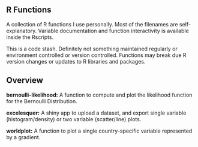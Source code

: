 ## R Functions

A collection of R functions I use personally. Most of the filenames are self-explanatory. Variable documentation and function interactivity is available inside the Rscripts.

This is a code stash. Definitely not something maintained regularly or environment controlled or version controlled. Functions may break due R version changes or updates to R libraries and packages.

## Overview

**bernoulli-likelihood:** A function to compute and plot the likelihood function for the Bernoulli Distribution.

**excelesquer:** A shiny app to upload a dataset, and export single variable (histogram/density) or two variable (scatter/line) plots.

**worldplot:** A function to plot a single country-specific variable represented by a gradient.
